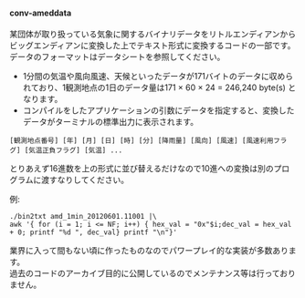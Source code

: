 #### conv-ameddata

某団体が取り扱っている気象に関するバイナリデータをリトルエンディアンからビッグエンディアンに変換した上でテキスト形式に変換するコードの一部です。 
データのフォーマットはデータシートを参照してください。

* 1分間の気温や風向風速、天候といったデータが171バイトのデータに収められており、1観測地点の1日のデータ量は171 × 60 × 24 = 246,240 byte(s) となります。
* コンパイルをしたアプリケーションの引数にデータを指定すると、変換したデータがターミナルの標準出力に表示されます。

```
[観測地点番号] [年] [月] [日] [時] [分] [降雨量] [風向] [風速] [風速利用フラグ] [気温正負フラグ] [気温] ...
```

とりあえず16進数を上の形式に並び替えるだけなので10進への変換は別のプログラムに渡すなりしてください。  

例:
```
./bin2txt amd_1min_20120601.11001 |\
awk '{ for (i = 1; i <= NF; i++) { hex_val = "0x"$i;dec_val = hex_val + 0; printf "%d ", dec_val} printf "\n"}'
```

業界に入って間もない頃に作ったものなのでパワープレイ的な実装が多数あります。  
過去のコードのアーカイブ目的に公開しているのでメンテナンス等は行っておりません。
